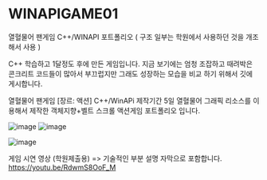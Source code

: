 # WINAPIGAME01
열혈물어 팬게임 C++/WINAPI 포트폴리오 ( 구조 일부는 학원에서 사용하던 것을 개조해서 사용 )

C++ 학습하고 1달정도 후에 만든 게임입니다.
지금 보기에는 엄청 조잡하고 때려박은 콘크리트 코드들이 많아서 부끄럽지만 그래도 성장하는 모습을 비교 하기 위해서 깃에 게시합니다.

열혈물어 팬게임
[장르: 액션]
C++/WinAPi
제작기간 5일
열혈물어 그래픽 리소스를 이용해서 제작한
객체지향+벨트 스크롤 액션게임 포트폴리오 입니다.

![image](https://user-images.githubusercontent.com/65226760/129317290-d74dbb1c-9b98-4db4-b64b-08b2d17eb5f1.png)
![image](https://user-images.githubusercontent.com/65226760/129317345-efd1c3d2-fa26-4517-bd51-d6a43ece95de.png)

![image](https://user-images.githubusercontent.com/65226760/129317606-1ab19bd4-ffcf-43c7-9eef-224b974885cf.png)

게임 시연 영상 (학원제출용)
=> 기술적인 부분 설명 자막으로 포함합니다.
https://youtu.be/RdwmS8OoF_M

